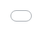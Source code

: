 ```yaml
---
hide:
- toc

footer: "Did you click on the background?"
---
```


<iframe style="position: fixed; top: 0; left: 0; width: 100vw; height: 100vh" allowtransparency="true" frameBorder="0" src="../interactive/index.html">
</iframe>

<h1 style="font-size: 10vw; margin: 0;"><center><b>Team Balll</b></center></h1>
<center> 
<table>
  <tr>
    <th>Member</th>
    <th>Work Done (in Joules)</th>
  </tr>
  <tr>
    <td>Vikram</td>
    <td>
        <ul>
            <li>Writer</li>
            <li>Video Script Writer</li>
        </ul>
    </td>
  </tr>
  <tr>
    <td>Yuan Xi</td>
    <td>
        <ul>
            <li>Web Developer</li>
            <li>Editor</li>
            <li>Game Developer Assistant</li>
        </ul>
    </td>
  </tr>
  <tr>
    <td>Kenneth</td>
    <td>
        <ul>
            <li>Video Editor</li>
            <li>Video Narrator</li>
            <li>Web Developer Assistant</li>
        </ul>
    </td>
  </tr>
  <tr>
    <td>Yu Pin</td>
    <td>
        <ul>
            <li>Game Developer</li>
            <li>Animator</li>
            <li>Editor</li>
        </ul>
    </td>
  </tr>
</table>
</center>

<h1 style="font-size: 10vw; margin: 0;"><center><b>References</b></center></h1>